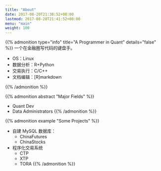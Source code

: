 ```yaml
---
title: "About"
date: 2017-08-20T21:38:52+08:00
lastmod: 2017-08-28T21:41:52+08:00
menu: "main"
weight: 100
---
```


<!-- {{% admonition type="note" title="note" details="true" %}}
一个在金融圈写代码的键盘手。
{{% /admonition %}} -->

{{% admonition type="info" title="A Programmer in Quant" details="false" %}}
一个在金融圈写代码的键盘手。

- OS：Linux
- 数据分析：R+Python
- 交易执行：C/C++
- 文档编辑：[R]markdown

{{% /admonition %}}

{{% admonition abstract "Major Fields" %}}
- Quant Dev
- Data Administrators
{{% /admonition %}}

{{% admonition example "Some Projects" %}}
- 自建 MySQL 数据库：
    + ChinaFutures
    + ChinaStocks
- 程序化交易系统
    + CTP
    + XTP
    + TORA
{{% /admonition %}}

